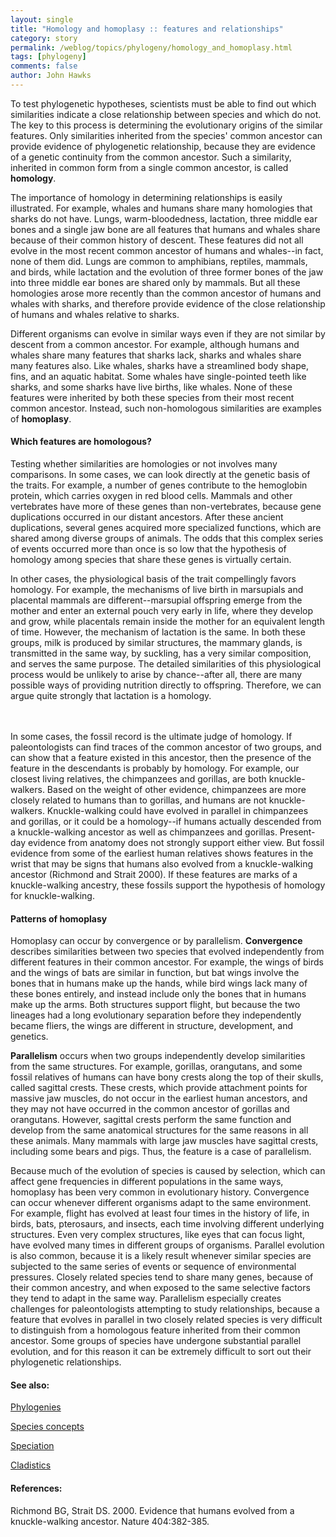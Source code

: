 ```yaml
---
layout: single 
title: "Homology and homoplasy :: features and relationships" 
category: story
permalink: /weblog/topics/phylogeny/homology_and_homoplasy.html
tags: [phylogeny] 
comments: false 
author: John Hawks 
---
```



<p>
To test phylogenetic hypotheses, scientists must be able to find out which similarities indicate a close relationship between species and which do not. The key to this process is determining the evolutionary origins of the similar features. Only similarities inherited from the species' common ancestor can provide evidence of phylogenetic relationship, because they are evidence of a genetic continuity from the common ancestor. Such a similarity, inherited in common form from a single common ancestor, is called <b>homology</b>. 
</p>

<p>
The importance of homology in determining relationships is easily illustrated. For example, whales and humans share many homologies that sharks do not have. Lungs, warm-bloodedness, lactation, three middle ear bones and a single jaw bone are all features that humans and whales share because of their common history of descent. These features did not all evolve in the most recent common ancestor of humans and whales--in fact, none of them did. Lungs are common to amphibians, reptiles, mammals, and birds, while lactation and the evolution of three former bones of the jaw into three middle ear bones are shared only by mammals. But all these homologies arose more recently than the common ancestor of humans and whales with sharks, and therefore provide evidence of the close relationship of humans and whales relative to sharks. 
</p>

<p>
Different organisms can evolve in similar ways even if they are not similar by descent from a common ancestor. For example, although humans and whales share many features that sharks lack, sharks and whales share many features also. Like whales, sharks have a streamlined body shape, fins, and an aquatic habitat. Some whales have single-pointed teeth like sharks, and some sharks have live births, like whales. None of these features were inherited by both these species from their most recent common ancestor. Instead, such non-homologous similarities are examples of <b>homoplasy</b>. 
</p>

<h4>Which features are homologous?</h4>

<p>
Testing whether similarities are homologies or not involves many comparisons. In some cases, we can look directly at the genetic basis of the traits. For example, a number of genes contribute to the hemoglobin protein, which carries oxygen in red blood cells. Mammals and other vertebrates have more of these genes than non-vertebrates, because gene duplications occurred in our distant ancestors. After these ancient duplications, several genes acquired more specialized functions, which are shared among diverse groups of animals. The odds that this complex series of events occurred more than once is so low that the hypothesis of homology among species that share these genes is virtually certain. 
</p>

<p>
In other cases, the physiological basis of the trait compellingly favors homology. For example, the mechanisms of live birth in marsupials and placental mammals are different--marsupial offspring emerge from the mother and enter an external pouch very early in life, where they develop and grow, while placentals remain inside the mother for an equivalent length of time. However, the mechanism of lactation is the same. In both these groups, milk is produced by similar structures, the mammary glands, is transmitted in the same way, by suckling, has a very similar composition, and serves the same purpose. The detailed similarities of this physiological process would be unlikely to arise by chance--after all, there are many possible ways of providing nutrition directly to offspring. Therefore, we can argue quite strongly that lactation is a homology.
</p>

<p>
	<!--Photo 3.7 Marsupial suckling, e.g., kangaroo in pouch--> <br />
	<br />
In some cases, the fossil record is the ultimate judge of homology. If paleontologists can find traces of the common ancestor of two groups, and can show that a feature existed in this ancestor, then the presence of the feature in the descendants is probably by homology. For example, our closest living relatives, the chimpanzees and gorillas, are both knuckle-walkers. Based on the weight of other evidence, chimpanzees are more closely related to humans than to gorillas, and humans are not knuckle-walkers. Knuckle-walking could have evolved in parallel in chimpanzees and gorillas, or it could be a homology--if humans actually descended from a knuckle-walking ancestor as well as chimpanzees and gorillas. Present-day evidence from anatomy does not strongly support either view. But fossil evidence from some of the earliest human relatives shows features in the wrist that may be signs that humans also evolved from a knuckle-walking ancestor (Richmond and Strait 2000). If these features are marks of a knuckle-walking ancestry, these fossils support the hypothesis of homology for knuckle-walking.  
</p>

<h4>Patterns of homoplasy</h4>

<p>
Homoplasy can occur by convergence or by parallelism. <b>Convergence</b> describes similarities between two species that evolved independently from different features in their common ancestor. For example, the wings of birds and the wings of bats are similar in function, but bat wings involve the bones that in humans make up the hands, while bird wings lack many of these bones entirely, and instead include only the bones that in humans make up the arms. Both structures support flight, but because the two lineages had a long evolutionary separation before they independently became fliers, the wings are different in structure, development, and genetics. 
</p>

<b>Parallelism</b> occurs when two groups independently develop similarities from the same structures. For example, gorillas, orangutans, and some fossil relatives of humans can have bony crests along the top of their skulls, called sagittal crests. These crests, which provide attachment points for massive jaw muscles, do not occur in the earliest human ancestors, and they may not have occurred in the common ancestor of gorillas and orangutans. However, sagittal crests perform the same function and develop from the same anatomical structures for the same reasons in all these animals. Many mammals with large jaw muscles have sagittal crests, including some bears and pigs. Thus, the feature is a case of parallelism. 
</p>

<p>
Because much of the evolution of species is caused by selection, which can affect gene frequencies in different populations in the same ways, homoplasy has been very common in evolutionary history. Convergence can occur whenever different organisms adapt to the same environment. For example, flight has evolved at least four times in the history of life, in birds, bats, pterosaurs, and insects, each time involving different underlying structures. Even very complex structures, like eyes that can focus light, have evolved many times in different groups of organisms. Parallel evolution is also common, because it is a likely result whenever similar species are subjected to the same series of events or sequence of environmental pressures. Closely related species tend to share many genes, because of their common ancestry, and when exposed to the same selective factors they tend to adapt in the same way. Parallelism especially creates challenges for paleontologists attempting to study relationships, because a feature that evolves in parallel in two closely related species is very difficult to distinguish from a homologous feature inherited from their common ancestor. Some groups of species have undergone substantial parallel evolution, and for this reason it can be extremely difficult to sort out their phylogenetic relationships. 
</p>

<h4>See also:</h4>

<p>
<a href="weblog/topics/phylogeny/phylogenies.html">Phylogenies</a>
</p>

<p>
<a href="weblog/topics/phylogeny/species_concepts.html">Species concepts</a>
</p>

<p>
<a href="weblog/topics/phylogeny/speciation.html">Speciation</a>
</p>

<p>
<a href="weblog/topics/phylogeny/cladistics.html">Cladistics</a>
</p>

<h4>References:</h4>

<p class="cite">Richmond BG, Strait DS. 2000. Evidence that humans evolved from a knuckle-walking ancestor. Nature 404:382-385.  </p>


